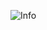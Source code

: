 ![Info](https://github-readme-stats.vercel.app/api?username=toper9636&show_icons=true&theme=dracula)
